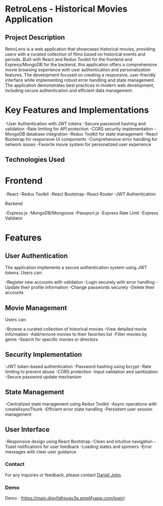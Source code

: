 # RetroLens - Historical Movies Application

## Project Description

RetroLens is a web application that showcases historical movies, providing users with a curated collection of films based on historical events and periods. Built with React and Redux Toolkit for the frontend and Express/MongoDB for the backend, this application offers a comprehensive movie browsing experience with user authentication and personalization features.
The development focused on creating a responsive, user-friendly interface while implementing robust error handling and state management. The application demonstrates best practices in modern web development, including secure authentication and efficient data management.

# Key Features and Implementations

-User Authentication with JWT tokens
-Secure password hashing and validation
-Rate limiting for API protection
-CORS security implementation
-MongoDB database integration
-Redux Toolkit for state management
-React Bootstrap for responsive UI components
-Comprehensive error handling for network issues
-Favorite movie system for personalized user experience

## Technologies Used

# Frontend

-React
-Redux Toolkit
-React Bootstrap
-React Router
-JWT Authentication

Backend

-Express.js
-MongoDB/Mongoose
-Passport.js
-Express Rate Limit
-Express Validator

# Features

## User Authentication

The application implements a secure authentication system using JWT tokens. Users can:

-Register new accounts with validation
-Login securely with error handling
-Update their profile information
-Change passwords securely
-Delete their accounts

## Movie Management

Users can:

-Browse a curated collection of historical movies
-View detailed movie information
-Add/remove movies to their favorites list
-Filter movies by genre
-Search for specific movies or directors

## Security Implementation

-JWT token-based authentication
-Password hashing using bcrypt
-Rate limiting to prevent abuse
-CORS protection
-Input validation and sanitization
-Secure password update mechanism

## State Management

-Centralized state management using Redux Toolkit
-Async operations with createAsyncThunk
-Efficient error state handling
-Persistent user session management

## User Interface

-Responsive design using React Bootstrap
-Clean and intuitive navigation
-Toast notifications for user feedback
-Loading states and spinners
-Error messages with clear user guidance

### Contact

For any inquiries or feedback, please contact [Daniel John](mailto:almirante.danieljohn@gmail.com).

### Demo

Demo : (https://main.digy0dhpvav3e.amplifyapp.com/login)
